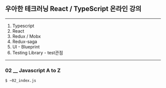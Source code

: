 ## 우아한 테크러닝 React / TypeScript 온라인 강의

---

1. Typescript
2. React
3. Redux / Mobx
4. Redux-saga
5. UI - Blueprint
6. Testing Library - test관점

---

### 02 \_\_ Javascript A to Z

```
$ ~02_index.js
```
